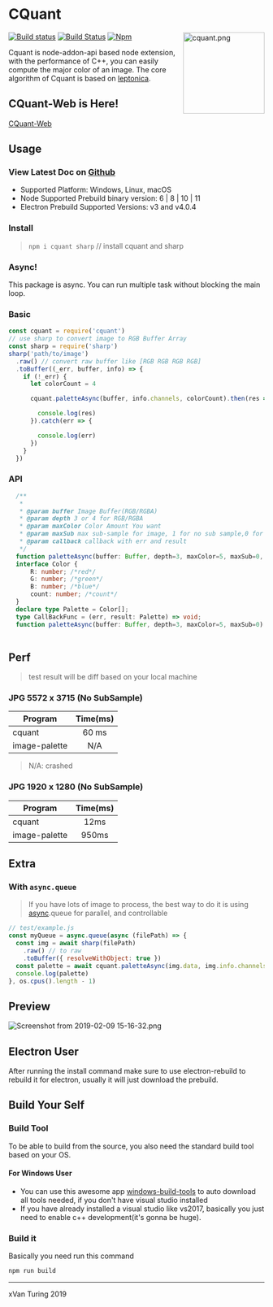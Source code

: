 # CQuant
[![Build status](https://ci.appveyor.com/api/projects/status/gy8vrvnkhrh9tw1s?svg=true)](https://ci.appveyor.com/project/xVanTuring/cquant)
[![Build Status](https://travis-ci.org/xVanTuring/cquant.svg?branch=master)](https://travis-ci.org/xVanTuring/cquant)
[![Npm](https://badge.fury.io/js/cquant.svg)](https://www.npmjs.com/package/cquant)
<img src="https://s2.ax1x.com/2019/04/15/AvpN8g.png" width="160" alt="cquant.png" title="cquant.png" align="right"/>

Cquant is node-addon-api based node extension, with the performance of C++, you can easily compute the major color of an image. The core algorithm of Cquant is based on [leptonica](http://www.leptonica.com).
## CQuant-Web is Here!
[CQuant-Web](https://github.com/xVanTuring/cquant-web)
## Usage
### View Latest Doc on [Github](https://github.com/xVanTuring/cquant)
* Supported Platform: Windows, Linux, macOS
* Node Supported Prebuild binary version: 6 | 8 | 10 | 11
* Electron Prebuild Supported Versions: v3 and v4.0.4
### Install
> `npm i cquant sharp` // install cquant and sharp
### Async!
This package is async. You can run multiple task without blocking the main loop.
### Basic
``` js
const cquant = require('cquant')
// use sharp to convert image to RGB Buffer Array
const sharp = require('sharp')
sharp('path/to/image')
  .raw() // convert raw buffer like [RGB RGB RGB RGB]
  .toBuffer((_err, buffer, info) => {
    if (!_err) {
      let colorCount = 4

      cquant.paletteAsync(buffer, info.channels, colorCount).then(res => {

        console.log(res)
      }).catch(err => {

        console.log(err)
      })
    }
  })
``` 
### API
``` ts  
  /**
   * 
   * @param buffer Image Buffer(RGB/RGBA)
   * @param depth 3 or 4 for RGB/RGBA
   * @param maxColor Color Amount You want
   * @param maxSub max sub-sample for image, 1 for no sub sample,0 for auto, by default it will scale to size of `1000x1000`
   * @param callback callback with err and result
   */
  function paletteAsync(buffer: Buffer, depth=3, maxColor=5, maxSub=0, callback:CallBackFunc): void;
  interface Color {
      R: number; /*red*/
      G: number; /*green*/
      B: number; /*blue*/
      count: number; /*count*/
  }
  declare type Palette = Color[];
  type CallBackFunc = (err, result: Palette) => void;
  function paletteAsync(buffer: Buffer, depth=3, maxColor=5, maxSub=0): Promise<Palette>;
  
```
## Perf
> test result will be diff based on your local machine
### JPG 5572 x 3715 (No SubSample)
| Program       | Time(ms) |
|---------------|:--------:|
| cquant        |   60 ms  |
| image-palette |    N/A   |
> N/A: crashed

### JPG 1920 x 1280 (No SubSample)

| Program       | Time(ms) |
|---------------|:--------:|
| cquant        |   12ms   |
| image-palette |   950ms  |
## Extra
### With `async.queue`
> If you have lots of image to process, the best way to do it is using [async](https://www.npmjs.com/package/async).queue for parallel, and controllable
``` js
// test/example.js
const myQueue = async.queue(async (filePath) => {
  const img = await sharp(filePath)
    .raw() // to raw
    .toBuffer({ resolveWithObject: true })
  const palette = await cquant.paletteAsync(img.data, img.info.channels, 5)
  console.log(palette)
}, os.cpus().length - 1)
```
## Preview
![Screenshot from 2019-02-09 15-16-32.png](https://i.loli.net/2019/02/09/5c5e7e7b42cd2.png)

## Electron User
After running the install command make sure to use electron-rebuild to rebuild it for electron, usually it will just download the prebuild.
## Build Your Self
### Build Tool
To be able to build from the source, you also need the standard build tool based on your OS.
#### For Windows User
* You can use this awesome app [windows-build-tools](https://www.npmjs.com/package/windows-build-tools) to auto download all tools needed, if you don't have visual studio installed
* If you have already installed a visual studio like vs2017, basically you just need to enable c++ development(it's gonna be huge).
### Build it
Basically you need run this command 
``` bash
npm run build
```
---
xVan Turing 2019
